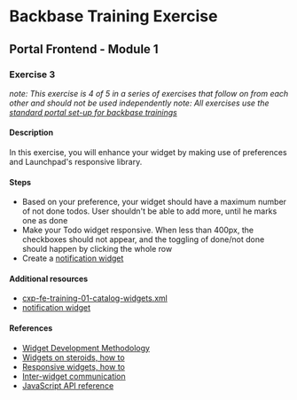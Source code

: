 # Backbase Training Exercise

## Portal Frontend - Module 1

### Exercise 3

_note: This exercise is 4 of 5 in a series of exercises that follow on from each other and should not be used independently_
_note: All exercises use the [standard portal set-up for backbase trainings](https://my.backbase.com/resources/how-to-guides/getting-your-first-launchpad-based-portal-set-up/)_

#### Description

In this exercise, you will enhance your widget by making use of preferences and Launchpad's responsive library.

#### Steps

 - Based on your preference, your widget should have a maximum number of not done todos. User shouldn't be able to add more, until he marks one as done
 - Make your Todo widget responsive. When less than 400px, the checkboxes should not appear, and the toggling of done/not done should happen by clicking the whole row
 - Create a [notification widget](../pf1e3-todo-notification/)

#### Additional resources

 - [cxp-fe-training-01-catalog-widgets.xml](../../../../../config-info/import/cxp-fe-training-01-catalog-widgets.xml#L78)
 - [notification widget](../pf1e3-todo-notification/)

#### References

 - [Widget Development Methodology](https://github.com/Backbase/methodology-widget-development)
 - [Widgets on steroids, how to](https://my.backbase.com/resources/how-to-guides/widgets-on-steroids-launchpad)
 - [Responsive widgets, how to](https://my.backbase.com/resources/how-to-guides/look-mom-responsive-widgets)
 - [Inter-widget communication](https://my.backbase.com/resources/how-to-guides/inter-widget-communication)
 - [JavaScript API reference](https://docs.backbase.com/portal/5.5.0.0/jsdocapi/index.html#!/api)
